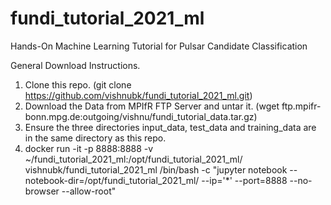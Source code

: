 # fundi_tutorial_2021_ml
Hands-On Machine Learning Tutorial for Pulsar Candidate Classification

General Download Instructions.

1. Clone this repo. (git clone https://github.com/vishnubk/fundi_tutorial_2021_ml.git)
2. Download the Data from MPIfR FTP Server and untar it. (wget ftp.mpifr-bonn.mpg.de:outgoing/vishnu/fundi_tutorial_data.tar.gz)
3. Ensure the three directories input_data, test_data and training_data are in the same directory as this repo.
4. docker run -it -p 8888:8888 -v ~/fundi_tutorial_2021_ml:/opt/fundi_tutorial_2021_ml/ vishnubk/fundi_tutorial_2021_ml /bin/bash -c "jupyter notebook --notebook-dir=/opt/fundi_tutorial_2021_ml/ --ip='*' --port=8888 --no-browser --allow-root"
